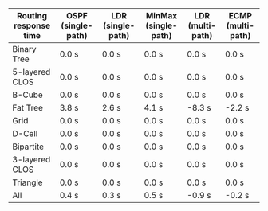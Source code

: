 | Routing response time | OSPF (single-path) | LDR (single-path) | MinMax (single-path) | LDR (multi-path) | ECMP (multi-path) |
| --------------------- | ------------------ | ----------------- | -------------------- | ---------------- | ----------------- |
| Binary Tree           | 0.0 s              | 0.0 s             | 0.0 s                | 0.0 s            | 0.0 s             |
| 5-layered CLOS        | 0.0 s              | 0.0 s             | 0.0 s                | 0.0 s            | 0.0 s             |
| B-Cube                | 0.0 s              | 0.0 s             | 0.0 s                | 0.0 s            | 0.0 s             |
| Fat Tree              | 3.8 s              | 2.6 s             | 4.1 s                | -8.3 s           | -2.2 s            |
| Grid                  | 0.0 s              | 0.0 s             | 0.0 s                | 0.0 s            | 0.0 s             |
| D-Cell                | 0.0 s              | 0.0 s             | 0.0 s                | 0.0 s            | 0.0 s             |
| Bipartite             | 0.0 s              | 0.0 s             | 0.0 s                | 0.0 s            | 0.0 s             |
| 3-layered CLOS        | 0.0 s              | 0.0 s             | 0.0 s                | 0.0 s            | 0.0 s             |
| Triangle              | 0.0 s              | 0.0 s             | 0.0 s                | 0.0 s            | 0.0 s             |
| All                   | 0.4 s              | 0.3 s             | 0.5 s                | -0.9 s           | -0.2 s            |